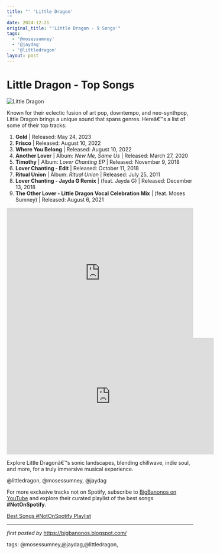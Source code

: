 ```yaml
---
title: "' 'Little Dragon'
'"
date: 2024-12-21
original_title: "'Little Dragon - 9 Songs'"
tags:
  - '@mosessumney'
  - '@jaydag'
  - '@littledragon'
layout: post
---
```

<h1>Little Dragon - Top Songs</h1>
<img src="https://api.stereofox.com/wp-content/uploads/2016/02/little-dragon-artist-profile.jpg" alt="Little Dragon"> <p>Known for their eclectic fusion of art pop, downtempo, and neo-synthpop, Little Dragon brings a unique sound that spans genres. Hereâ€™s a list of some of their top tracks:</p> <ol> <li><strong>Gold</strong> | Released: May 24, 2023</li> <li><strong>Frisco</strong> | Released: August 10, 2022</li> <li><strong>Where You Belong</strong> | Released: August 10, 2022</li> <li><strong>Another Lover</strong> | Album: <em>New Me, Same Us</em> | Released: March 27, 2020</li> <li><strong>Timothy</strong> | Album: <em>Lover Chanting EP</em> | Released: November 9, 2018</li> <li><strong>Lover Chanting - Edit</strong> | Released: October 11, 2018</li> <li><strong>Ritual Union</strong> | Album: <em>Ritual Union</em> | Released: July 25, 2011</li> <li><strong>Lover Chanting - Jayda G Remix</strong> | (feat. Jayda G) | Released: December 13, 2018</li> <li><strong>The Other Lover - Little Dragon Vocal Celebration Mix</strong> | (feat. Moses Sumney) | Released: August 6, 2021</li>
</ol> <div> <iframe src="https://open.spotify.com/embed/playlist/0ggvymiGYE4YFUSoRGf3rL?utm_source=generator" width="100%" height="352" frameBorder="0" allowfullscreen="" allow="autoplay; clipboard-write; encrypted-media; fullscreen; picture-in-picture" loading="lazy"></iframe>
</div>
<iframe width="560" height="315" src="https://www.youtube.com/embed/yiSTcdi82S0" frameborder="0" allow="autoplay; encrypted-media" allowfullscreen></iframe>
<p>Explore Little Dragonâ€™s sonic landscapes, blending chillwave, indie soul, and more, for a truly immersive musical experience.</p> <!-- Tags -->
<p>@littledragon, @mosessumney, @jaydag</p>


<!--Subscribe and Playlist Links-->
<div>
    <p>For more exclusive tracks not on Spotify, subscribe to <a href="https://www.youtube.com/@BigBanonos" target="_blank">BigBanonos on YouTube</a> and explore their curated playlist of the best songs <strong>#NotOnSpotify</strong>.</p>
    <p><a href="https://www.youtube.com/playlist?list=PLtuNtuTatqI0kFahUCbtbfenC_ET5O_tr" target="_blank">Best Songs #NotOnSpotify Playlist<br /></a></p></div>

<hr />

<p><em>first posted by</em> <a href="https://bigbanonos.blogspot.com/" rel="noopener" target="_new">https://bigbanonos.blogspot.com/</a></p>

<p>tags: @mosessumney,@jaydag,@littledragon,</p>
